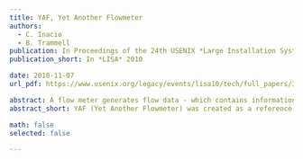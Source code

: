 ```yaml
---
title: YAF, Yet Another Flowmeter
authors:
  - C. Inacio
  - B. Trammell
publication: In Proceedings of the 24th USENIX *Large Installation System Administration* Conference, San Jose, November 2010
publication_short: In *LISA* 2010

date: 2010-11-07
url_pdf: https://www.usenix.org/legacy/events/lisa10/tech/full_papers/Inacio.pdf

abstract: A flow meter generates flow data - which contains information about each connection observed on a network - from a stream of observed packets. Flow meters can be implemented in standalone measurement devices or in- line on packet forwarding devices, such as routers. YAF (Yet Another Flowmeter) was created as a reference implementation of an IPFIX Metering and Exporting Process, and to provide a platform for experimentation and rapid deployment of new flow meter capabilities. Significant engineering effort has also gone into ensuring that YAF is a high performance, flexible, stable, and capable flow collector. This paper describes the some of the issues we encountered in designing and implementing YAF, along with some background on some of the technologies that we chose for implementation. In addition we will describe some of our experiences in deploying and operating YAF in large-scale networks.
abstract_short: YAF (Yet Another Flowmeter) was created as a reference implementation of an IPFIX Metering and Exporting Process, and to provide a platform for experimentation and rapid deployment of new flow meter capabilities. Significant engineering effort has also gone into ensuring that YAF is a high performance, flexible, stable, and capable flow collector. This paper describes the some of the issues we encountered in designing and implementing YAF, along with some background on some of the technologies that we chose for implementation. 

math: false
selected: false

---
```


